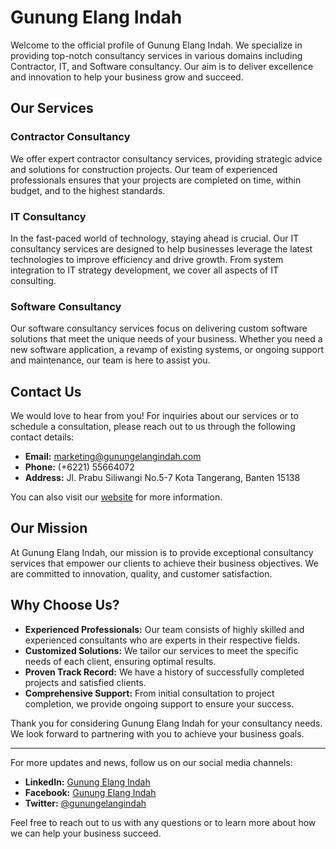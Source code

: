 # Gunung Elang Indah

Welcome to the official profile of Gunung Elang Indah. We specialize in providing top-notch consultancy services in various domains including Contractor, IT, and Software consultancy. Our aim is to deliver excellence and innovation to help your business grow and succeed.

## Our Services

### Contractor Consultancy
We offer expert contractor consultancy services, providing strategic advice and solutions for construction projects. Our team of experienced professionals ensures that your projects are completed on time, within budget, and to the highest standards.

### IT Consultancy
In the fast-paced world of technology, staying ahead is crucial. Our IT consultancy services are designed to help businesses leverage the latest technologies to improve efficiency and drive growth. From system integration to IT strategy development, we cover all aspects of IT consulting.

### Software Consultancy
Our software consultancy services focus on delivering custom software solutions that meet the unique needs of your business. Whether you need a new software application, a revamp of existing systems, or ongoing support and maintenance, our team is here to assist you.

## Contact Us

We would love to hear from you! For inquiries about our services or to schedule a consultation, please reach out to us through the following contact details:

- **Email:** marketing@gunungelangindah.com
- **Phone:** (+6221) 55664072
- **Address:** Jl. Prabu Siliwangi No.5-7 Kota Tangerang, Banten 15138

You can also visit our [website](https://gunungelangindah.com/) for more information.

## Our Mission

At Gunung Elang Indah, our mission is to provide exceptional consultancy services that empower our clients to achieve their business objectives. We are committed to innovation, quality, and customer satisfaction.

## Why Choose Us?

- **Experienced Professionals:** Our team consists of highly skilled and experienced consultants who are experts in their respective fields.
- **Customized Solutions:** We tailor our services to meet the specific needs of each client, ensuring optimal results.
- **Proven Track Record:** We have a history of successfully completed projects and satisfied clients.
- **Comprehensive Support:** From initial consultation to project completion, we provide ongoing support to ensure your success.

Thank you for considering Gunung Elang Indah for your consultancy needs. We look forward to partnering with you to achieve your business goals.

---

For more updates and news, follow us on our social media channels:

- **LinkedIn:** [Gunung Elang Indah](https://www.linkedin.com/company/gunungelangindah)
- **Facebook:** [Gunung Elang Indah](https://www.facebook.com/gunungelangindah)
- **Twitter:** [@gunungelangindah](https://twitter.com/gunungelangindah)

Feel free to reach out to us with any questions or to learn more about how we can help your business succeed.
